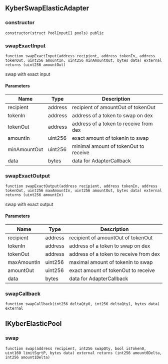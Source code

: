 ## KyberSwapElasticAdapter

### constructor

```solidity
constructor(struct PoolInput[] pools) public
```

### swapExactInput

```solidity
function swapExactInput(address recipient, address tokenIn, address tokenOut, uint256 amountIn, uint256 minAmountOut, bytes data) external returns (uint256 amountOut)
```

swap with exact input

#### Parameters

| Name | Type | Description |
| ---- | ---- | ----------- |
| recipient | address | recipient of amountOut of tokenOut |
| tokenIn | address | address of a token to swap on dex |
| tokenOut | address | address of a token to receive from dex |
| amountIn | uint256 | exact amount of tokenIn to swap |
| minAmountOut | uint256 | minimal amount of tokenOut to receive |
| data | bytes | data for AdapterCallback |

### swapExactOutput

```solidity
function swapExactOutput(address recipient, address tokenIn, address tokenOut, uint256 maxAmountIn, uint256 amountOut, bytes data) external returns (uint256 amountIn)
```

swap with exact output

#### Parameters

| Name | Type | Description |
| ---- | ---- | ----------- |
| recipient | address | recipient of amountOut of tokenOut |
| tokenIn | address | address of a token to swap on dex |
| tokenOut | address | address of a token to receive from dex |
| maxAmountIn | uint256 | maximal amount of tokenIn to swap |
| amountOut | uint256 | exact amount of tokenOut to receive |
| data | bytes | data for AdapterCallback |

### swapCallback

```solidity
function swapCallback(int256 deltaQty0, int256 deltaQty1, bytes data) external
```

## IKyberElasticPool

### swap

```solidity
function swap(address recipient, int256 swapQty, bool isToken0, uint160 limitSqrtP, bytes data) external returns (int256 amount0Delta, int256 amount1Delta)
```

